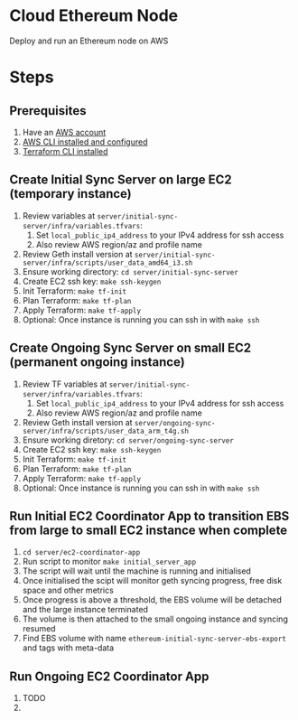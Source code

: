 # Cloud Ethereum Node
Deploy and run an Ethereum node on AWS

# Steps

## Prerequisites

1) Have an [AWS account](https://portal.aws.amazon.com/billing/signup#/start)
2) [AWS CLI installed and configured](https://docs.aws.amazon.com/cli/latest/userguide/cli-chap-configure.html)
3) [Terraform CLI installed](https://www.terraform.io/downloads)


## Create Initial Sync Server on large EC2 (temporary instance)

1) Review variables at `server/initial-sync-server/infra/variables.tfvars`:
   1) Set `local_public_ip4_address` to your IPv4 address for ssh access
   2) Also review AWS region/az and profile name
2) Review Geth install version at `server/initial-sync-server/infra/scripts/user_data_amd64_i3.sh`
3) Ensure working directory: `cd server/initial-sync-server`
4) Create EC2 ssh key: `make ssh-keygen`
5) Init Terraform: `make tf-init`
6) Plan Terraform: `make tf-plan`
7) Apply Terraform: `make tf-apply`
8) Optional: Once instance is running you can ssh in with `make ssh`


## Create Ongoing Sync Server on small EC2 (permanent ongoing instance)

1) Review TF variables at `server/initial-sync-server/infra/variables.tfvars`:
   1) Set `local_public_ip4_address` to your IPv4 address for ssh access
   2) Also review AWS region/az and profile name
2) Review Geth install version at `server/ongoing-sync-server/infra/scripts/user_data_arm_t4g.sh`
3) Ensure working diretory: `cd server/ongoing-sync-server`
4) Create EC2 ssh key: `make ssh-keygen`
5) Init Terraform: `make tf-init`
6) Plan Terraform: `make tf-plan`
7) Apply Terraform: `make tf-apply`
8) Optional: Once instance is running you can ssh in with `make ssh`


## Run Initial EC2 Coordinator App to transition EBS from large to small EC2 instance when complete 

1) `cd server/ec2-coordinator-app`
2) Run script to monitor `make initial_server_app`
3) The script will wait until the machine is running and initialised
4) Once initialised the scipt will monitor geth syncing progress, free disk space and other metrics
5) Once progress is above a threshold, the EBS volume will be detached and the large instance terminated
6) The volume is then attached to the small ongoing instance and syncing resumed
7) Find EBS volume with name `ethereum-initial-sync-server-ebs-export` and tags with meta-data


## Run Ongoing EC2 Coordinator App

1) TODO
2) 